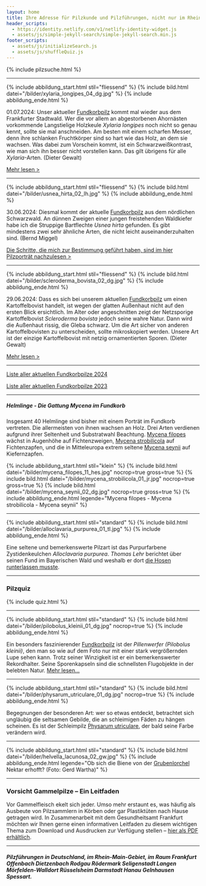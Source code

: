 ```yaml
---
layout: home
title: Ihre Adresse für Pilzkunde und Pilzführungen, nicht nur im Rhein-Main-Gebiet
header_scripts:
  - https://identity.netlify.com/v1/netlify-identity-widget.js
  - assets/js/simple-jekyll-search/simple-jekyll-search.min.js
footer_scripts:
  - assets/js/initializeSearch.js
  - assets/js/shuffleQuiz.js
---
```

{% include pilzsuche.html %}

- - -

{% include abbildung_start.html stil="fliessend" %}
{% include bild.html datei="/bilder/xylaria_longipes_04_dg.jpg" %}
{% include abbildung_ende.html %}

01.07.2024: Unser aktueller [Fundkorbpilz](AA "Glossar-") kommt mal wieder aus dem Frankfurter Stadtwald. Wer die vor allem an abgestorbenen Ahornästen vorkommende Langstielige Holzkeule *Xylaria longipes* noch nicht so genau kennt, sollte sie mal anschneiden. Am besten mit einem scharfen Messer, denn ihre schlanken Fruchtkörper sind so hart wie das Holz, an dem sie wachsen. Was dabei zum Vorschein kommt, ist ein Schwarzweißkontrast, wie man sich ihn besser nicht vorstellen kann. Das gilt übrigens für alle *Xylaria*-Arten. (Dieter Gewalt)

[Mehr lesen >](/pilze/xylaria-longipes-langstielige-holzkeule)

<div style="clear:  both"></div>

- - -

{% include abbildung_start.html stil="fliessend" %}
{% include bild.html datei="/bilder/usnea_hirta_02_lh.jpg" %}
{% include abbildung_ende.html %}

30.06.2024: Diesmal kommt der aktuelle [Fundkorbpilz](AA "Glossar-") aus dem nördlichen Schwarzwald. An dünnen Zweigen einer jungen freistehenden Waldkiefer habe ich die Struppige Bartflechte *Usnea hirta* gefunden. Es gibt mindestens zwei sehr ähnliche Arten, die nicht leicht auseinanderzuhalten sind. (Bernd Miggel)

[Die Schritte, die mich zur Bestimmung geführt haben, sind im hier Pilzporträt nachzulesen >](/pilze/usnea-hirta-struppige-bartflechte) 

<div style="clear:  both"></div>

- - -

{% include abbildung_start.html stil="fliessend" %}
{% include bild.html datei="/bilder/scleroderma_bovista_02_dg.jpg" %}
{% include abbildung_ende.html %}

29.06.2024: Dass es sich bei unserem aktuellen [Fundkorbpilz](AA "Glossar-") um einen Kartoffelbovist handelt, ist wegen der glatten Außenhaut nicht auf den ersten Blick ersichtlich. Im Alter oder angeschnitten zeigt der Netzsporige Kartoffelbovist *Scleroderma bovista* jedoch seine wahre Natur. Dann wird die Außenhaut rissig, die Gleba schwarz. Um die Art sicher von anderen Kartoffelbovisten zu unterscheiden, sollte mikroskopiert werden. Unsere Art ist der einzige Kartoffelbovist mit netzig ornamentierten Sporen. (Dieter Gewalt)

[Mehr lesen >](/pilze/scleroderma-bovista-netzsporiger-kartoffelbovist)

<div style="clear:  both"></div>

- - -

[Liste aller aktuellen Fundkorbpilze 2024](/artikel/liste-aller-aktuellen-fundkorbpilze-2024.html)

[Liste aller aktuellen Fundkorbpilze 2023](/artikel/liste-aller-aktuellen-fundkorbpilze-2023.html)

- - -

##### Helmlinge - Die Gattung *Mycena* im Fundkorb

Insgesamt 40 Helmlinge sind bisher mit einem Porträt im Fundkorb vertreten. Die allermeisten von ihnen wachsen an Holz. Drei Arten verdienen aufgrund ihrer Seltenheit und Substratwahl Beachtung. [Mycena filopes](/pilze/mycena-filopes-zerbrechlicher-fadenhelmling) wächst in Augenhöhe auf Fichtenzweigen, [Mycena strobilicola](/pilze/mycena-strobilicola-fichtenzapfenhelmling) auf Fichtenzapfen, und die in Mitteleuropa extrem seltene [Mycena seynii](/pilze/mycena-seynii-mediterraner-kiefernzapfenhelmling) auf Kiefernzapfen.

{% include abbildung_start.html stil="klein" %}
{% include bild.html datei="/bilder/mycena_filopes_11_hes.jpg" nocrop=true gross=true %}
{% include bild.html datei="/bilder/mycena_strobilicola_01_jr.jpg" nocrop=true gross=true %}
{% include bild.html datei="/bilder/mycena_seynii_02_dg.jpg" nocrop=true gross=true %}
{% include abbildung_ende.html legende="Mycena filopes - Mycena strobilicola - Mycena seynii" %}

- - -

{% include abbildung_start.html stil="standard" %}
{% include bild.html datei="/bilder/alloclavaria_purpurea_01_tl.jpg" %}
{% include abbildung_ende.html %}

Eine seltene und bemerkenswerte Pilzart ist das Purpurfarbene Zystidenkeulchen *Alloclavaria purpurea*. *Thomas Lehr* berichtet über seinen Fund im Bayerischen Wald und weshalb er dort [die Hosen runterlassen musste](/pilze/alloclavaria-purpurea-purpurfarbenes-zystidenkeulchen).

- - -

### Pilzquiz

{% include quiz.html %}

- - -

{% include abbildung_start.html stil="standard" %}
{% include bild.html datei="/bilder/pilobolus_kleinii_01_dg.jpg" nocrop=true %}
{% include abbildung_ende.html %}

Ein besonders faszinierender [Fundkorbpilz](AA "Glossar-") ist der *Pillenwerfer (Pilobolus kleinii)*, den man so wie auf dem Foto nur mit einer stark vergrößernden Lupe sehen kann. Trotz seiner Winzigkeit ist er ein bemerkenswerter Rekordhalter. Seine Sporenkapseln sind die schnellsten Flugobjekte in der belebten Natur. [Mehr lesen...](/pilze/pilobolus-kleinii-pillenwerfer)

- - -

{% include abbildung_start.html stil="standard" %}
{% include bild.html datei="/bilder/physarum_utriculare_01_dg.jpg" nocrop=true %}
{% include abbildung_ende.html %}

Begegnungen der besonderen Art: wer so etwas entdeckt, betrachtet sich ungläubig die seltsamen Gebilde, die an schleimigen Fäden zu hängen scheinen. Es ist der Schleimpilz [Physarum utriculare](/pilze/physarum-utriculare-fadenfruchtschleimpilz), der bald seine Farbe verändern wird.

- - -

{% include abbildung_start.html stil="standard" %}
{% include bild.html datei="/bilder/helvella_lacunosa_02_gw.jpg" %}
{% include abbildung_ende.html legende="Ob sich die Biene von der <a href='/pilze/helvella-lacunosa-grubenlorchel'>Grubenlorchel</a> Nektar erhofft?  (Foto: Gerd Wartha)" %}

- - -

### Vorsicht Gammelpilze – Ein Leitfaden

Vor Gammelfleisch ekelt sich jeder. Umso mehr erstaunt es, was häufig als Ausbeute von Pilzsammlern in Körben oder gar Plastiktüten nach Hause getragen wird. In Zusammenarbeit mit dem Gesundheitsamt Frankfurt möchten wir Ihnen gerne einen informativen Leitfaden zu diesem wichtigen Thema zum Download und Ausdrucken zur Verfügung stellen – [hier als PDF erhältlich](/assets/docs/Fundkorb.de-Gammelpilze.pdf).

- - -

##### Pilzführungen in Deutschland, im Rhein-Main-Gebiet, im Raum Frankfurt Offenbach Dietzenbach Rodgau Rödermark Seligenstadt Langen Mörfelden-Walldort Rüsselsheim Darmstadt Hanau Gelnhausen Spessart.